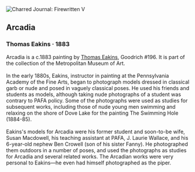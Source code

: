 <div class="artwork-of-the-day">
  <div class="container">
    <div class="img-wrapper">
      <img
        src="https://uploads1.wikiart.org/00142/images/thomas-eakins/arcadia.jpg!Large.jpg"
        alt="Charred Journal: Firewritten V" />
    </div>
    <div class="artwork-detail">
      <div class="artwork-origin"> 
        <h2 class="artwork-name">Arcadia</h2>
        <h3 class="artist">
          Thomas Eakins
                    ·  1883
        </h3>
      </div>
      <p class="description">
        <span class="artwork-description-text ng-binding" ng-bind-html="viewModel.ArtworkOfTheDay.Description | unsafe">Arcadia is a c.1883 painting by <a target="_blank" href="/en/thomas-eakins">Thomas Eakins</a>, Goodrich #196. It is part of the collection of the Metropolitan Museum of Art.
<br>
<br>In the early 1880s, Eakins, instructor in painting at the Pennsylvania Academy of the Fine Arts, began to photograph models dressed in classical garb or nude and posed in vaguely classical poses. He used his friends and students as models, although taking nude photographs of a student was contrary to PAFA policy. Some of the photographs were used as studies for subsequent works, including those of nude young men swimming and relaxing on the shore of Dove Lake for the painting The Swimming Hole (1884-85).
<br>
<br>Eakins's models for Arcadia were his former student and soon-to-be wife, Susan Macdowell, his teaching assistant at PAFA, J. Laurie Wallace, and his 6-year-old nephew Ben Crowell (son of his sister Fanny). He photographed them outdoors in a number of poses, and used the photographs as studies for Arcadia and several related works. The Arcadian works were very personal to Eakins—he even had himself photographed as the piper.</span>
                        <div class="text-shadow-container" ng-show="showShadow" style=""></div>
      </p>
    </div>
  </div>

</div>
